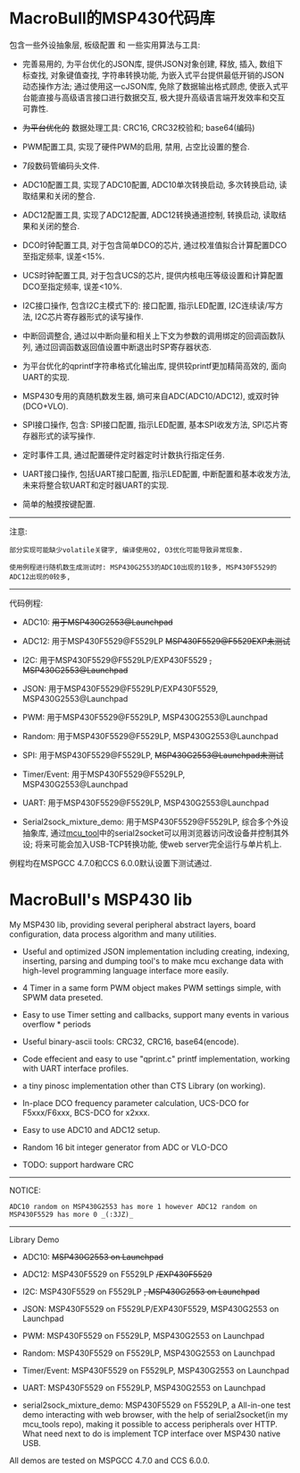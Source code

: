MacroBull的MSP430代码库
===========

包含一些外设抽象层, 板级配置 和 一些实用算法与工具:

* 完善易用的, 为平台优化的JSON库, 提供JSON对象创建, 释放, 插入, 数组下标查找, 对象键值查找, 字符串转换功能, 为嵌入式平台提供最低开销的JSON动态操作方法; 通过使用这一cJSON库, 免除了数据输出格式顾虑, 使嵌入式平台能直接与高级语言接口进行数据交互, 极大提升高级语言端开发效率和交互可靠性.

* ~~为平台优化的~~ 数据处理工具: CRC16, CRC32校验和; base64(编码)

* PWM配置工具, 实现了硬件PWM的启用, 禁用, 占空比设置的整合.

* 7段数码管编码头文件.

* ADC10配置工具, 实现了ADC10配置, ADC10单次转换启动, 多次转换启动, 读取结果和关闭的整合.

* ADC12配置工具, 实现了ADC12配置, ADC12转换通道控制, 转换启动, 读取结果和关闭的整合.

* DCO时钟配置工具, 对于包含简单DCO的芯片, 通过校准值拟合计算配置DCO至指定频率, 误差<15%.

* UCS时钟配置工具, 对于包含UCS的芯片, 提供内核电压等级设置和计算配置DCO至指定频率, 误差<10%.

* I2C接口操作, 包含I2C主模式下的: 接口配置, 指示LED配置, I2C连续读/写方法, I2C芯片寄存器形式的读写操作.

* 中断回调整合, 通过以中断向量和相关上下文为参数的调用绑定的回调函数队列, 通过回调函数返回值设置中断退出时SP寄存器状态.

* 为平台优化的qprintf字符串格式化输出库, 提供较printf更加精简高效的, 面向UART的实现.

* MSP430专用的真随机数发生器, 熵可来自ADC(ADC10/ADC12), 或双时钟(DCO+VLO).

* SPI接口操作, 包含: SPI接口配置, 指示LED配置, 基本SPI收发方法, SPI芯片寄存器形式的读写操作.

* 定时事件工具, 通过配置硬件定时器定时计数执行指定任务.

* UART接口操作, 包括UART接口配置, 指示LED配置, 中断配置和基本收发方法, 未来将整合软UART和定时器UART的实现.

* 简单的触摸按键配置.

----------------------

注意: 

	部分实现可能缺少volatile关键字, 编译使用O2, O3优化可能导致异常现象.
	
	使用例程进行随机数生成测试时: MSP430G2553的ADC10出现的1较多, MSP430F5529的ADC12出现的0较多, 
	
----------------------

代码例程:

* ADC10: ~~用于MSP430G2553@Launchpad~~

* ADC12: 用于MSP430F5529@F5529LP ~~MSP430F5529@F5529EXP未测试~~

* I2C: 用于MSP430F5529@F5529LP/EXP430F5529 ~~,  MSP430G2553@Launchpad~~

* JSON: 用于MSP430F5529@F5529LP/EXP430F5529,  MSP430G2553@Launchpad

* PWM: 用于MSP430F5529@F5529LP,  MSP430G2553@Launchpad

* Random: 用于MSP430F5529@F5529LP,  MSP430G2553@Launchpad

* SPI: 用于MSP430F5529@F5529LP,  ~~MSP430G2553@Launchpad未测试~~

* Timer/Event: 用于MSP430F5529@F5529LP,  MSP430G2553@Launchpad

* UART: 用于MSP430F5529@F5529LP,  MSP430G2553@Launchpad

* Serial2sock_mixture_demo: 用于MSP430F5529@F5529LP, 综合多个外设抽象库, 通过[mcu_tool](https://github.com/MacroBull/mcu_tools)中的serial2socket可以用浏览器访问改设备并控制其外设; 将来可能会加入USB-TCP转换功能, 使web server完全运行与单片机上.

例程均在MSPGCC 4.7.0和CCS 6.0.0默认设置下测试通过.




MacroBull's MSP430 lib
===========

My MSP430 lib, providing several peripheral abstract layers, board configuration, data process algorithm and many utilities.


* Useful and optimized JSON implementation including creating, indexing, inserting, parsing and dumping tool's to make mcu exchange data with high-level programming language interface more easily.

* 4 Timer in a same form PWM object makes PWM settings simple, with SPWM data preseted.

* Easy to use Timer setting and callbacks, support many events in various overflow * periods

* Useful binary-ascii tools: CRC32, CRC16, base64(encode).

* Code effecient and easy to use "qprint.c" printf implementation, working with UART interface profiles.

* a tiny pinosc implementation other than CTS Library (on working).

* In-place DCO frequency parameter calculation, UCS-DCO for F5xxx/F6xxx, BCS-DCO for x2xxx.

* Easy to use ADC10 and ADC12 setup.

* Random 16 bit integer generator from ADC or VLO-DCO

* TODO: support hardware CRC


----------------------

NOTICE: 
	
	ADC10 random on MSP430G2553 has more 1 however ADC12 random on MSP430F5529 has more 0 _(:3JZ)_

----------------------

Library Demo

* ADC10: ~~MSP430G2553 on Launchpad~~

* ADC12: MSP430F5529 on F5529LP ~~/EXP430F5529~~

* I2C:  MSP430F5529 on F5529LP ~~,  MSP430G2553 on Launchpad~~

* JSON: MSP430F5529 on F5529LP/EXP430F5529,  MSP430G2553 on Launchpad

* PWM: MSP430F5529 on F5529LP,  MSP430G2553 on Launchpad

* Random: MSP430F5529 on F5529LP,  MSP430G2553 on Launchpad

* Timer/Event: MSP430F5529 on F5529LP,  MSP430G2553 on Launchpad

* UART: MSP430F5529 on F5529LP,  MSP430G2553 on Launchpad

* serial2sock_mixture_demo: MSP430F5529 on F5529LP, a All-in-one test demo interacting with web browser, with the help of serial2socket(in my mcu_tools repo), making it possible to access peripherals over HTTP. What need next to do is implement TCP interface over MSP430 native USB.

All demos are tested on MSPGCC 4.7.0 and CCS 6.0.0.